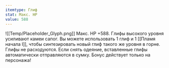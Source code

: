 ```yaml
---
itemtype: Глиф
stat: Макс. HP 
value: 588
---
```

![[Temp/Placeholder_Glyph.png]]
Макс. HP +588. Глифы высокого уровня усиливают камеи сапог. Вы можете использовать 1 глиф и 1 [[Пламя начала I]], чтобы синтезировать новый глиф такого же уровня в горне. Глифы не расходуются. Если снять одеяние, вставленные глифы автоматически отправляются в сумку. Бонус действует только на персонажа!
